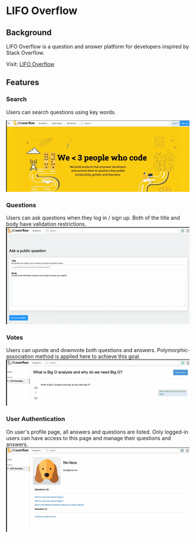 # LIFO Overflow

## Background

LIFO Overflow is a question and answer platform for developers inspired by Stack Overflow.

Visit: [LIFO Overflow](https://lifo-overflow.herokuapp.com/#/)

## Features
### Search
Users can search questions using key words.

![](https://github.com/Bettinapy/LIFO-Overflow/blob/master/readme_image/lifo-search.gif)

### Questions
Users can ask questions when they log in / sign up.
Both of the title and body have validation restrictions.
![](https://github.com/Bettinapy/LIFO-Overflow/blob/master/readme_image/lifo-question.gif)

### Votes
Users can upvote and downvote both questions and answers. Polymorphic-association method is applied here to achieve this goal.
![](https://github.com/Bettinapy/LIFO-Overflow/blob/master/readme_image/lifo-vote.gif)

### User Authentication
On user's profile page, all answers and questions are listed. Only logged-in users can have access to this page and manage their questions and answers.
![](https://github.com/Bettinapy/LIFO-Overflow/blob/master/readme_image/lifo-user.gif)

